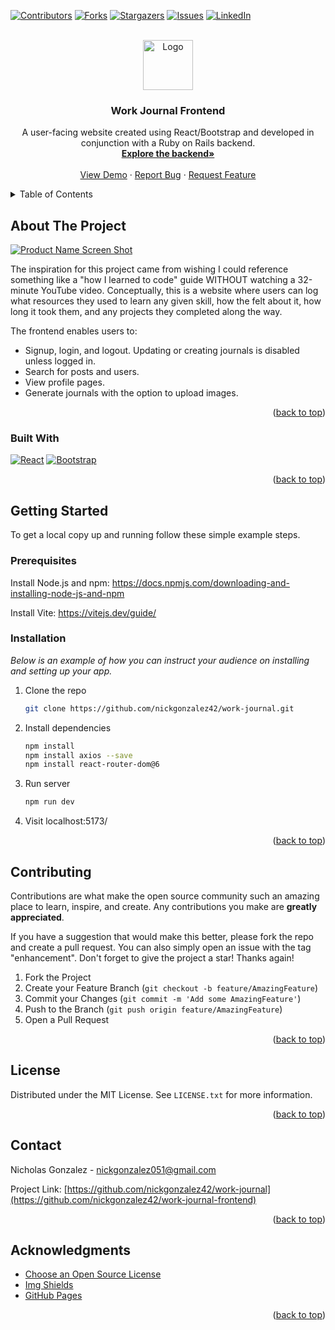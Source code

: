 <!-- Improved compatibility of back to top link: See: https://github.com/othneildrew/Best-README-Template/pull/73 -->
<a name="readme-top"></a>
<!--
*** Thanks for checking out the Best-README-Template. If you have a suggestion
*** that would make this better, please fork the repo and create a pull request
*** or simply open an issue with the tag "enhancement".
*** Don't forget to give the project a star!
*** Thanks again! Now go create something AMAZING! :D
-->



<!-- PROJECT SHIELDS -->
<!--
*** I'm using markdown "reference style" links for readability.
*** Reference links are enclosed in brackets [ ] instead of parentheses ( ).
*** See the bottom of this document for the declaration of the reference variables
*** for contributors-url, forks-url, etc. This is an optional, concise syntax you may use.
*** https://www.markdownguide.org/basic-syntax/#reference-style-links
-->
[![Contributors][contributors-shield]][contributors-url]
[![Forks][forks-shield]][forks-url]
[![Stargazers][stars-shield]][stars-url]
[![Issues][issues-shield]][issues-url]
[![LinkedIn][linkedin-shield]][linkedin-url]



<!-- PROJECT LOGO -->
<br />
<div align="center">
  <a href="https://github.com/nickgonzalez42/work-journal-frontend">
    <img src="https://user-images.githubusercontent.com/41881164/228394475-23fe72ea-59b8-49cd-af91-06d9d5014f9a.png" alt="Logo" width="80" height="80">
  </a>

  <h3 align="center">Work Journal Frontend</h3>

  <p align="center">
    A user-facing website created using React/Bootstrap and developed in conjunction with a Ruby on Rails backend. 
    <br />
    <a href="https://github.com/nickgonzalez42/work-journal"><strong>Explore the backend»</strong></a>
    <br />
    <br />
    <a href="https://youtu.be/sDcnkqT_5Wg">View Demo</a>
    ·
    <a href="https://github.com/nickgonzalez42/work-journal-frontend/issues">Report Bug</a>
    ·
    <a href="https://github.com/nickgonzalez42/work-journal-frontend/issues">Request Feature</a>
  </p>
</div>



<!-- TABLE OF CONTENTS -->
<details>
  <summary>Table of Contents</summary>
  <ol>
    <li>
      <a href="#about-the-project">About The Project</a>
      <ul>
        <li><a href="#built-with">Built With</a></li>
      </ul>
    </li>
    <li>
      <a href="#getting-started">Getting Started</a>
      <ul>
        <li><a href="#prerequisites">Prerequisites</a></li>
        <li><a href="#installation">Installation</a></li>
      </ul>
    </li>
    <li><a href="#contributing">Contributing</a></li>
    <li><a href="#license">License</a></li>
    <li><a href="#contact">Contact</a></li>
    <li><a href="#acknowledgments">Acknowledgments</a></li>
  </ol>
</details>



<!-- ABOUT THE PROJECT -->
## About The Project

[![Product Name Screen Shot][product-screenshot]](https://example.com)

The inspiration for this project came from wishing I could reference something like a "how I learned to code" guide WITHOUT watching a 32-minute YouTube video. Conceptually, this is a website where users can log what resources they used to learn any given skill, how the felt about it, how long it took them, and any projects they completed along the way. 

The frontend enables users to:
* Signup, login, and logout. Updating or creating journals is disabled unless logged in.
* Search for posts and users.
* View profile pages.
* Generate journals with the option to upload images.

<p align="right">(<a href="#readme-top">back to top</a>)</p>



### Built With

[![React][React.js]][React-url]
[![Bootstrap][Bootstrap.com]][Bootstrap-url]

<p align="right">(<a href="#readme-top">back to top</a>)</p>



<!-- GETTING STARTED -->
## Getting Started

To get a local copy up and running follow these simple example steps.

### Prerequisites

Install Node.js and npm: https://docs.npmjs.com/downloading-and-installing-node-js-and-npm

Install Vite: https://vitejs.dev/guide/

### Installation

_Below is an example of how you can instruct your audience on installing and setting up your app._

1. Clone the repo
   ```sh
   git clone https://github.com/nickgonzalez42/work-journal.git
   ```
2. Install dependencies
   ```sh
   npm install
   npm install axios --save
   npm install react-router-dom@6
   ```
3. Run server
   ```sh
   npm run dev
   ```
4. Visit localhost:5173/

<p align="right">(<a href="#readme-top">back to top</a>)</p>



<!-- CONTRIBUTING -->
## Contributing

Contributions are what make the open source community such an amazing place to learn, inspire, and create. Any contributions you make are **greatly appreciated**.

If you have a suggestion that would make this better, please fork the repo and create a pull request. You can also simply open an issue with the tag "enhancement".
Don't forget to give the project a star! Thanks again!

1. Fork the Project
2. Create your Feature Branch (`git checkout -b feature/AmazingFeature`)
3. Commit your Changes (`git commit -m 'Add some AmazingFeature'`)
4. Push to the Branch (`git push origin feature/AmazingFeature`)
5. Open a Pull Request

<p align="right">(<a href="#readme-top">back to top</a>)</p>



<!-- LICENSE -->
## License

Distributed under the MIT License. See `LICENSE.txt` for more information.

<p align="right">(<a href="#readme-top">back to top</a>)</p>



<!-- CONTACT -->
## Contact

Nicholas Gonzalez - nickgonzalez051@gmail.com

Project Link: [https://github.com/nickgonzalez42/work-journal](https://github.com/nickgonzalez42/work-journal-frontend)

<p align="right">(<a href="#readme-top">back to top</a>)</p>



<!-- ACKNOWLEDGMENTS -->
## Acknowledgments

* [Choose an Open Source License](https://choosealicense.com)
* [Img Shields](https://shields.io)
* [GitHub Pages](https://pages.github.com)

<p align="right">(<a href="#readme-top">back to top</a>)</p>



<!-- MARKDOWN LINKS & IMAGES -->
<!-- https://www.markdownguide.org/basic-syntax/#reference-style-links -->
[contributors-shield]: https://img.shields.io/github/contributors/nickgonzalez42/work-journal-frontend.svg?style=for-the-badge
[contributors-url]: https://github.com/nickgonzalez42/work-journal-frontend/graphs/contributors
[forks-shield]: https://img.shields.io/github/forks/nickgonzalez42/work-journal-frontend.svg?style=for-the-badge
[forks-url]: https://github.com/nickgonzalez42/work-journal-frontend/network/members
[stars-shield]: https://img.shields.io/github/stars/nickgonzalez42/work-journal-frontend.svg?style=for-the-badge
[stars-url]: https://github.com/nickgonzalez42/work-journal-frontend
[issues-shield]: https://img.shields.io/github/issues/nickgonzalez42/work-journal-frontend.svg?style=for-the-badge
[issues-url]: https://github.com/nickgonzalez42/work-journal-frontend/issues
[license-shield]: https://img.shields.io/github/license/nickgonzalez42/work-journal-frontend.svg?style=for-the-badge
[license-url]: https://github.com/nickgonzalez42/work-journal-frontend/blob/master/LICENSE.txt
[linkedin-shield]: https://img.shields.io/badge/-LinkedIn-black.svg?style=for-the-badge&logo=linkedin&colorB=555
[linkedin-url]: [https://linkedin.com/in/othneildrew](https://www.linkedin.com/in/nicholasjgonzalez/)
[product-screenshot]: https://user-images.githubusercontent.com/41881164/228364068-d97748f5-c339-4769-8b09-ecbaf6471ed2.png
[Next.js]: https://img.shields.io/badge/next.js-000000?style=for-the-badge&logo=nextdotjs&logoColor=white
[Next-url]: https://nextjs.org/
[React.js]: https://img.shields.io/badge/React-20232A?style=for-the-badge&logo=react&logoColor=61DAFB
[React-url]: https://reactjs.org/
[Vue.js]: https://img.shields.io/badge/Vue.js-35495E?style=for-the-badge&logo=vuedotjs&logoColor=4FC08D
[Vue-url]: https://vuejs.org/
[Angular.io]: https://img.shields.io/badge/Angular-DD0031?style=for-the-badge&logo=angular&logoColor=white
[Angular-url]: https://angular.io/
[Svelte.dev]: https://img.shields.io/badge/Svelte-4A4A55?style=for-the-badge&logo=svelte&logoColor=FF3E00
[Svelte-url]: https://svelte.dev/
[Laravel.com]: https://img.shields.io/badge/Laravel-FF2D20?style=for-the-badge&logo=laravel&logoColor=white
[Laravel-url]: https://laravel.com
[Bootstrap.com]: https://img.shields.io/badge/Bootstrap-563D7C?style=for-the-badge&logo=bootstrap&logoColor=white
[Bootstrap-url]: https://getbootstrap.com
[JQuery.com]: https://img.shields.io/badge/jQuery-0769AD?style=for-the-badge&logo=jquery&logoColor=white
[JQuery-url]: https://jquery.com 
